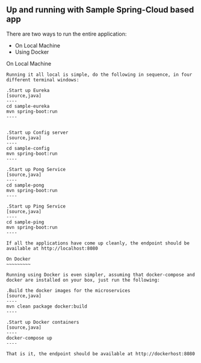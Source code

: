 Up and running with Sample Spring-Cloud based app
-------------------------------------------------

There are two ways to run the entire application:

* On Local Machine
* Using Docker

On Local Machine
~~~~~~~~~~~~~~~~
Running it all local is simple, do the following in sequence, in four different terminal windows:

.Start up Eureka
[source,java]
----
cd sample-eureka
mvn spring-boot:run
----


.Start up Config server
[source,java]
----
cd sample-config
mvn spring-boot:run
----

.Start up Pong Service
[source,java]
----
cd sample-pong
mvn spring-boot:run
----

.Start up Ping Service
[source,java]
----
cd sample-ping
mvn spring-boot:run
----

If all the applications have come up cleanly, the endpoint should be available at http://localhost:8080

On Docker
~~~~~~~~~

Running using Docker is even simpler, assuming that docker-compose and docker are installed on your box, just run the following:

.Build the docker images for the microservices
[source,java]
----
mvn clean package docker:build
----

.Start up Docker containers
[source,java]
----
docker-compose up
----

That is it, the endpoint should be available at http://dockerhost:8080
